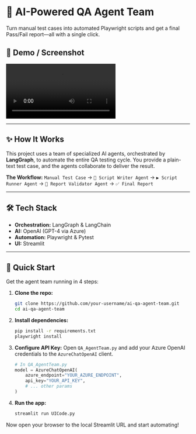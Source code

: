 # 🤖 AI-Powered QA Agent Team

Turn manual test cases into automated Playwright scripts and get a final Pass/Fail report—all with a single click.

 
## 📸 Demo / Screenshot

![App Screenshot](https://github.com/Shantha93/AIQATeam/blob/main/video.mp4)

---

## ✨ How It Works

This project uses a team of specialized AI agents, orchestrated by **LangGraph**, to automate the entire QA testing cycle. You provide a plain-text test case, and the agents collaborate to deliver the result.

**The Workflow:**
`Manual Test Case` → `📝 Script Writer Agent` → `▶️ Script Runner Agent` → `🧐 Report Validator Agent` → `✅ Final Report`

---

## 🛠️ Tech Stack

*   **Orchestration:** LangGraph & LangChain
*   **AI:** OpenAI (GPT-4 via Azure)
*   **Automation:** Playwright & Pytest
*   **UI:** Streamlit

---

## 🚀 Quick Start

Get the agent team running in 4 steps:

1.  **Clone the repo:**
    ```bash
    git clone https://github.com/your-username/ai-qa-agent-team.git
    cd ai-qa-agent-team
    ```

2.  **Install dependencies:**
    ```bash
    pip install -r requirements.txt
    playwright install
    ```

3.  **Configure API Key:**
    Open `QA_AgentTeam.py` and add your Azure OpenAI credentials to the `AzureChatOpenAI` client.
    ```python
    # In QA_AgentTeam.py
    model = AzureChatOpenAI(
        azure_endpoint="YOUR_AZURE_ENDPOINT",
        api_key="YOUR_API_KEY",
        # ... other params
    )
    ```

4.  **Run the app:**
    ```bash
    streamlit run UICode.py
    ```

Now open your browser to the local Streamlit URL and start automating!
